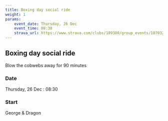 ```yaml
---
title: Boxing day social ride
weight: 1
params:
    event_date: Thursday, 26 Dec
    event_time: 08:30
    strava_url: https://www.strava.com/clubs/189380/group_events/1870328
---
```


## Boxing day social ride 

Blow the cobwebs away for 90 minutes

### Date

Thursday, 26 Dec : 08:30

### Start

George &amp; Dragon


